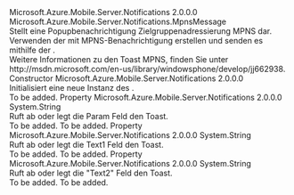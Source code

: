<Type Name="Toast" FullName="Microsoft.Azure.Mobile.Server.Notifications.Toast">
  <TypeSignature Language="C#" Value="public class Toast : Microsoft.Azure.Mobile.Server.Notifications.MpnsMessage" />
  <TypeSignature Language="ILAsm" Value=".class public auto ansi beforefieldinit Toast extends Microsoft.Azure.Mobile.Server.Notifications.MpnsMessage" />
  <TypeSignature Language="DocId" Value="T:Microsoft.Azure.Mobile.Server.Notifications.Toast" />
  <TypeSignature Language="VB.NET" Value="Public Class Toast&#xA;Inherits MpnsMessage" />
  <TypeSignature Language="F#" Value="type Toast = class&#xA;    inherit MpnsMessage" />
  <AssemblyInfo>
    <AssemblyName>Microsoft.Azure.Mobile.Server.Notifications</AssemblyName>
    <AssemblyVersion>2.0.0.0</AssemblyVersion>
  </AssemblyInfo>
  <Base>
    <BaseTypeName>Microsoft.Azure.Mobile.Server.Notifications.MpnsMessage</BaseTypeName>
  </Base>
  <Interfaces />
  <Docs>
    <summary>
            Stellt eine Popupbenachrichtigung Zielgruppenadressierung MPNS dar. Verwenden der <see cref="T:Microsoft.Azure.Mobile.Server.Notifications.Toast" /> mit <see cref="T:Microsoft.Azure.Mobile.Server.MpnsPushMessage" /> MPNS-Benachrichtigung erstellen und senden es mithilfe der <see cref="T:Microsoft.Azure.Mobile.Server.Notifications.PushClient" />.
            </summary>
    <remarks>
            Weitere Informationen zu den Toast MPNS, finden Sie unter <c>http://msdn.microsoft.com/en-us/library/windowsphone/develop/jj662938</c>.
            </remarks>
  </Docs>
  <Members>
    <Member MemberName=".ctor">
      <MemberSignature Language="C#" Value="public Toast ();" />
      <MemberSignature Language="ILAsm" Value=".method public hidebysig specialname rtspecialname instance void .ctor() cil managed" />
      <MemberSignature Language="DocId" Value="M:Microsoft.Azure.Mobile.Server.Notifications.Toast.#ctor" />
      <MemberSignature Language="VB.NET" Value="Public Sub New ()" />
      <MemberType>Constructor</MemberType>
      <AssemblyInfo>
        <AssemblyName>Microsoft.Azure.Mobile.Server.Notifications</AssemblyName>
        <AssemblyVersion>2.0.0.0</AssemblyVersion>
      </AssemblyInfo>
      <Parameters />
      <Docs>
        <summary>
            Initialisiert eine neue Instanz des <see cref="T:Microsoft.Azure.Mobile.Server.Notifications.Toast" />.
            </summary>
        <remarks>To be added.</remarks>
      </Docs>
    </Member>
    <Member MemberName="Parameter">
      <MemberSignature Language="C#" Value="public string Parameter { get; set; }" />
      <MemberSignature Language="ILAsm" Value=".property instance string Parameter" />
      <MemberSignature Language="DocId" Value="P:Microsoft.Azure.Mobile.Server.Notifications.Toast.Parameter" />
      <MemberSignature Language="VB.NET" Value="Public Property Parameter As String" />
      <MemberSignature Language="F#" Value="member this.Parameter : string with get, set" Usage="Microsoft.Azure.Mobile.Server.Notifications.Toast.Parameter" />
      <MemberType>Property</MemberType>
      <AssemblyInfo>
        <AssemblyName>Microsoft.Azure.Mobile.Server.Notifications</AssemblyName>
        <AssemblyVersion>2.0.0.0</AssemblyVersion>
      </AssemblyInfo>
      <ReturnValue>
        <ReturnType>System.String</ReturnType>
      </ReturnValue>
      <Docs>
        <summary>
            Ruft ab oder legt die <c>Param</c> Feld den Toast.
            </summary>
        <value>To be added.</value>
        <remarks>To be added.</remarks>
      </Docs>
    </Member>
    <Member MemberName="Text1">
      <MemberSignature Language="C#" Value="public string Text1 { get; set; }" />
      <MemberSignature Language="ILAsm" Value=".property instance string Text1" />
      <MemberSignature Language="DocId" Value="P:Microsoft.Azure.Mobile.Server.Notifications.Toast.Text1" />
      <MemberSignature Language="VB.NET" Value="Public Property Text1 As String" />
      <MemberSignature Language="F#" Value="member this.Text1 : string with get, set" Usage="Microsoft.Azure.Mobile.Server.Notifications.Toast.Text1" />
      <MemberType>Property</MemberType>
      <AssemblyInfo>
        <AssemblyName>Microsoft.Azure.Mobile.Server.Notifications</AssemblyName>
        <AssemblyVersion>2.0.0.0</AssemblyVersion>
      </AssemblyInfo>
      <ReturnValue>
        <ReturnType>System.String</ReturnType>
      </ReturnValue>
      <Docs>
        <summary>
            Ruft ab oder legt die <c>Text1</c> Feld den Toast.
            </summary>
        <value>To be added.</value>
        <remarks>To be added.</remarks>
      </Docs>
    </Member>
    <Member MemberName="Text2">
      <MemberSignature Language="C#" Value="public string Text2 { get; set; }" />
      <MemberSignature Language="ILAsm" Value=".property instance string Text2" />
      <MemberSignature Language="DocId" Value="P:Microsoft.Azure.Mobile.Server.Notifications.Toast.Text2" />
      <MemberSignature Language="VB.NET" Value="Public Property Text2 As String" />
      <MemberSignature Language="F#" Value="member this.Text2 : string with get, set" Usage="Microsoft.Azure.Mobile.Server.Notifications.Toast.Text2" />
      <MemberType>Property</MemberType>
      <AssemblyInfo>
        <AssemblyName>Microsoft.Azure.Mobile.Server.Notifications</AssemblyName>
        <AssemblyVersion>2.0.0.0</AssemblyVersion>
      </AssemblyInfo>
      <ReturnValue>
        <ReturnType>System.String</ReturnType>
      </ReturnValue>
      <Docs>
        <summary>
            Ruft ab oder legt die <c>"Text2"</c> Feld den Toast.
            </summary>
        <value>To be added.</value>
        <remarks>To be added.</remarks>
      </Docs>
    </Member>
  </Members>
</Type>